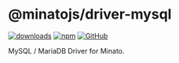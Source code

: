 # @minatojs/driver-mysql

[![downloads](https://img.shields.io/npm/dm/@minatojs/driver-mysql?style=flat-square)](https://www.npmjs.com/package/@minatojs/driver-mysql)
[![npm](https://img.shields.io/npm/v/@minatojs/driver-mysql?style=flat-square)](https://www.npmjs.com/package/@minatojs/driver-mysql)
[![GitHub](https://img.shields.io/github/license/cordiverse/minato?style=flat-square)](https://github.com/cordiverse/minato/blob/master/LICENSE)

MySQL / MariaDB Driver for Minato.
